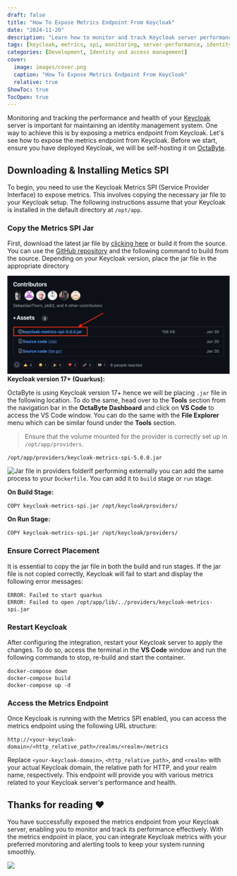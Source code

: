 ```yaml
---
draft: false
title: "How To Expose Metrics Endpoint From Keycloak"
date: "2024-11-20"
description: "Learn how to monitor and track Keycloak server performance by exposing a metrics endpoint using the Metrics SPI. This guide covers downloading, installing, and configuring the Metrics SPI jar, and accessing the metrics endpoint for effective monitoring."
tags: [keycloak, metrics, spi, monitoring, server-performance, identity-management, metrics-endpoint, keycloak-configuration]
categories: [Development, Identity and access management]
cover:
  image: images/cover.png
  caption: "How To Expose Metrics Endpoint From Keycloak"
  relative: true
ShowToc: true
TocOpen: true
---
```



Monitoring and tracking the performance and health of your [Keycloak](https://octabyte.io/development/identity-and-access-management/keycloak) server is important for maintaining an identity management system. One way to achieve this is by exposing a metrics endpoint from Keycloak. Let's see how to expose the metrics endpoint from Keycloak. Before we start, ensure you have deployed Keycloak, we will be self\-hosting it on [OctaByte](https://octabyte.io/development/identity-and-access-management/keycloak). 

## Downloading \& Installing Metics SPI

To begin, you need to use the Keycloak Metrics SPI (Service Provider Interface) to expose metrics. This involves copying the necessary jar file to your Keycloak setup. The following instructions assume that your Keycloak is installed in the default directory at `/opt/app`.

### Copy the Metrics SPI Jar

First, download the latest jar file by [clicking here](https://github.com/aerogear/keycloak-metrics-spi/releases/download/5.0.0/keycloak-metrics-spi-5.0.0.jar?ref=blog.octabyte.io) or build it from the source. You can use the [GitHub repository](https://github.com/aerogear/keycloak-metrics-spi?ref=blog.octabyte.io) and the following command to build from the source. Depending on your Keycloak version, place the jar file in the appropriate directory

![Downloading Jar file from GitHub](images/Screenshot-2024-06-28-at-12.44.51-PM-1.jpg)**Keycloak version 17\+ (Quarkus):**

OctaByte is using Keycloak version 17\+ hence we will be placing `.jar` file in the following location. To do the same, head over to the **Tools** section from the navigation bar in the **OctaByte Dashboard** and click on **VS Code** to access the VS Code window. You can do the same with the **File Explorer** menu which can be similar found under the **Tools** section.


> Ensure that the volume mounted for the provider is correctly set up in `/opt/app/providers`.


```
/opt/app/providers/keycloak-metrics-spi-5.0.0.jar

```
![Jar file in providers folder](https://blog.elest.io/content/images/2024/06/Screenshot-2024-06-28-at-1.02.22-PM-1.jpg)If performing externally you can add the same process to your `Dockerfile`. You can add it to `build` stage or `run` stage.

**On Build Stage:**


```
COPY keycloak-metrics-spi.jar /opt/keycloak/providers/
```
**On Run Stage:**


```
COPY keycloak-metrics-spi.jar /opt/keycloak/providers/
```
### Ensure Correct Placement

It is essential to copy the jar file in both the build and run stages. If the jar file is not copied correctly, Keycloak will fail to start and display the following error messages:


```
ERROR: Failed to start quarkus
ERROR: Failed to open /opt/app/lib/../providers/keycloak-metrics-spi.jar

```
### Restart Keycloak

After configuring the integration, restart your Keycloak server to apply the changes. To do so, access the terminal in the **VS Code** window and run the following commands to stop, re\-build and start the container.


```
docker-compose down
docker-compose build
docker-compose up -d
```
### Access the Metrics Endpoint

Once Keycloak is running with the Metrics SPI enabled, you can access the metrics endpoint using the following URL structure:


```
http://<your-keycloak-domain>/<http_relative_path>/realms/<realm>/metrics

```
Replace `<your-keycloak-domain>`, `<http_relative_path>`, and `<realm>` with your actual Keycloak domain, the relative path for HTTP, and your realm name, respectively. This endpoint will provide you with various metrics related to your Keycloak server's performance and health.

## **Thanks for reading ❤️**

You have successfully exposed the metrics endpoint from your Keycloak server, enabling you to monitor and track its performance effectively. With the metrics endpoint in place, you can integrate Keycloak metrics with your preferred monitoring and alerting tools to keep your system running smoothly.

[![](/images/octabyte-deploy.png)](https://octabyte.io/development/identity-and-access-management/keycloak)


